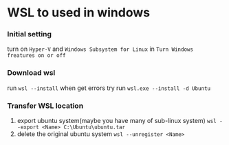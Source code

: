 # WSL to used in windows


### Initial setting
turn on `Hyper-V` and `Windows Subsystem for Linux` in `Turn Windows freatures on or off`

### Download wsl
run `wsl --install`
when get errors try run `wsl.exe --install -d Ubuntu`

### Transfer WSL location
1. export ubuntu system(maybe you have many of sub-linux system)
`wsl --export <Name> C:\Ubuntu\ubuntu.tar`
2. delete the original ubuntu system
`wsl --unregister <Name>`
